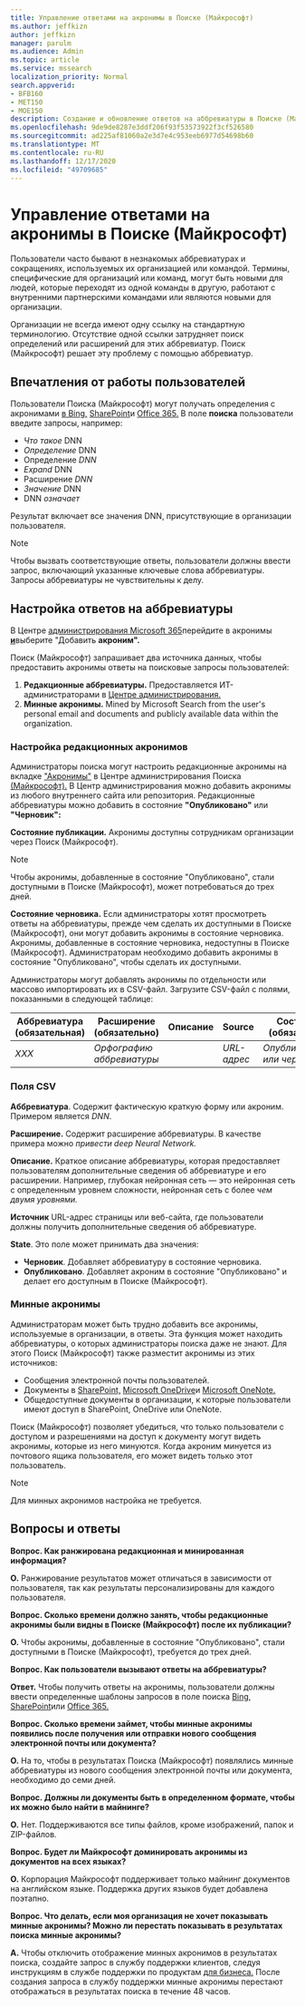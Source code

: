 ```yaml
---
title: Управление ответами на акронимы в Поиске (Майкрософт)
ms.author: jeffkizn
author: jeffkizn
manager: parulm
ms.audience: Admin
ms.topic: article
ms.service: mssearch
localization_priority: Normal
search.appverid:
- BFB160
- MET150
- MOE150
description: Создание и обновление ответов на аббревиатуры в Поиске (Майкрософт)
ms.openlocfilehash: 9de9de8287e3ddf206f93f53573922f3cf526580
ms.sourcegitcommit: ad225af81060a2e3d7e4c953eeb6977d54698b60
ms.translationtype: MT
ms.contentlocale: ru-RU
ms.lasthandoff: 12/17/2020
ms.locfileid: "49709685"
---
```

# <a name="manage-acronyms-answers-in-microsoft-search"></a>Управление ответами на акронимы в Поиске (Майкрософт)

Пользователи часто бывают в незнакомых аббревиатурах и сокращениях, используемых их организацией или командой. Термины, специфические для организаций или команд, могут быть новыми для людей, которые переходят из одной команды в другую, работают с внутренними партнерскими командами или являются новыми для организации.

Организации не всегда имеют одну ссылку на стандартную терминологию. Отсутствие одной ссылки затрудняет поиск определений или расширений для этих аббревиатур. Поиск (Майкрософт) решает эту проблему с помощью аббревиатур.

## <a name="what-users-experience"></a>Впечатления от работы пользователей

Пользователи Поиска (Майкрософт) могут получать определения с акронимами [в Bing,](https://Bing.com) [SharePoint](https://products.office.com/sharepoint/collaboration)и [Office 365.](https://Office.com) В поле **поиска** пользователи введите запросы, например:

- *Что такое* DNN
- *Определение* DNN
- Определение *DNN*
- *Expand* DNN
- Расширение *DNN*
- *Значение* DNN
- DNN *означает*

Результат включает все значения DNN, присутствующие в организации пользователя.

> [!NOTE]
> Чтобы вызвать соответствующие ответы, пользователи должны ввести  запрос, включающий указанные ключевые слова аббревиатуры. Запросы аббревиатуры не чувствительны к делу.

## <a name="set-up-acronyms-answers"></a>Настройка ответов на аббревиатуры

В Центре [администрирования Microsoft 365](https://admin.microsoft.com)перейдите в акронимы [**и**](https://admin.microsoft.com/Adminportal/Home#/MicrosoftSearch/acronyms)выберите "Добавить **акроним".**

Поиск (Майкрософт) запрашивает два источника данных, чтобы предоставить акронимы ответы на поисковые запросы пользователей:

1. **Редакционные аббревиатуры.** Предоставляется ИТ-администраторами в [Центре администрирования.](https://admin.microsoft.com/Adminportal/Home#/MicrosoftSearch/acronyms)
2. **Минные акронимы.** Mined by Microsoft Search from the user's personal email and documents and publicly available data within the organization.

### <a name="set-up-editorial-acronyms"></a>Настройка редакционных акронимов

Администраторы поиска могут настроить редакционные акронимы на вкладке ["Акронимы"](https://admin.microsoft.com/Adminportal/Home#/MicrosoftSearch/acronyms) в Центре администрирования Поиска [(Майкрософт).](https://admin.microsoft.com/Adminportal/Home#/MicrosoftSearch) В Центр администрирования можно добавить акронимы из любого внутреннего сайта или репозитория. Редакционные аббревиатуры можно добавить в состояние **"Опубликовано"** или **"Черновик":**

**Состояние публикации.** Акронимы доступны сотрудникам организации через Поиск (Майкрософт).

> [!NOTE]
> Чтобы акронимы, добавленные в состояние "Опубликовано", стали доступными в Поиске (Майкрософт), может потребоваться до трех дней.

**Состояние черновика.** Если администраторы хотят просмотреть ответы на аббревиатуры, прежде чем сделать их доступными в Поиске (Майкрософт), они могут добавить акронимы в состояние черновика. Акронимы, добавленные в состояние черновика, недоступны в Поиске (Майкрософт). Администраторам необходимо добавить акронимы в состояние "Опубликовано", чтобы сделать их доступными.

Администраторы могут добавлять акронимы по отдельности или массово импортировать их в CSV-файл. Загрузите CSV-файл с полями, показанными в следующей таблице:

| Аббревиатура (обязательная) | Расширение (обязательно) | Описание  | Source | Состояние (обязательно) |
| --------- | --------- | ---------- | --------- |--------- |
| *XXX* | *Орфографию аббревиатуры* |  | *URL-адрес* | *Опубликованные или черновики* |

### <a name="csv-fields"></a>Поля CSV

**Аббревиатура**. Содержит фактическую краткую форму или акроним. Примером является *DNN*.

**Расширение.** Содержит расширение аббревиатуры. В качестве примера можно *привести deep Neural Network.*

**Описание.** Краткое описание аббревиатуры, которая предоставляет пользователям дополнительные сведения об аббревиатуре и его расширении. Например, глубокая нейронная сеть — это нейронная сеть с определенным уровнем сложности, нейронная сеть с более *чем двумя уровнями.*

**Источник** URL-адрес страницы или веб-сайта, где пользователи должны получить дополнительные сведения об аббревиатуре.

**State**. Это поле может принимать два значения:

- **Черновик**. Добавляет аббревиатуру в состояние черновика.
- **Опубликовано**. Добавляет акроним в состояние "Опубликовано" и делает его доступным в Поиске (Майкрософт).

### <a name="mined-acronyms"></a>Минные акронимы

Администраторам может быть трудно добавить все акронимы, используемые в организации, в ответы. Эта функция может находить аббревиатуры, о которых администраторы поиска даже не знают. Для этого Поиск (Майкрософт) также разместит акронимы из этих источников:

- Сообщения электронной почты пользователей.
- Документы в [SharePoint,](https://products.office.com/sharepoint/collaboration) [Microsoft OneDrive]( https://onedrive.live.com/about/)и [Microsoft OneNote.](https://www.onenote.com/)
- Общедоступные документы в организации, к которые пользователи имеют доступ в SharePoint, OneDrive или OneNote.

Поиск (Майкрософт) позволяет убедиться, что только пользователи с доступом и разрешениями на доступ к документу могут видеть акронимы, которые из него минуются. Когда акроним минуется из почтового ящика пользователя, его может видеть только этот пользователь.

> [!NOTE]
> Для минных акронимов настройка не требуется.

## <a name="frequently-asked-questions"></a>Вопросы и ответы

**Вопрос. Как ранжирована редакционная и минированная информация?**

**О.** Ранжирование результатов может отличаться в зависимости от пользователя, так как результаты персонализированы для каждого пользователя.

**Вопрос. Сколько времени должно занять, чтобы редакционные акронимы были видны в Поиске (Майкрософт) после их публикации?**

**О.**  Чтобы акронимы, добавленные в состояние "Опубликовано", стали доступными в Поиске (Майкрософт), требуется до трех дней.

**Вопрос. Как пользователи вызывают ответы на аббревиатуры?**

**Ответ.** Чтобы получить ответы на акронимы, пользователи должны ввести определенные шаблоны запросов в поле поиска [Bing,](https://bing.com) [SharePoint](https://products.office.com/sharepoint/collaboration)или [Office 365.](https://Office.com) 

**Вопрос. Сколько времени займет, чтобы минные акронимы появились после получения или отправки нового сообщения электронной почты или документа?**

**О.** На то, чтобы в результатах Поиска (Майкрософт) появлялись минные аббревиатуры из нового сообщения электронной почты или документа, необходимо до семи дней.

**Вопрос. Должны ли документы быть в определенном формате, чтобы их можно было найти в майнинге?**

**О.** Нет. Поддерживаются все типы файлов, кроме изображений, папок и ZIP-файлов.

**Вопрос. Будет ли Майкрософт доминировать акронимы из документов на всех языках?**

**О.** Корпорация Майкрософт поддерживает только майнинг документов на английском языке. Поддержка других языков будет добавлена поэтапно.

**Вопрос. Что делать, если моя организация не хочет показывать минные акронимы? Можно ли перестать показывать в результатах поиска минные акронимы?**

**A.** Чтобы отключить отображение минных акронимов в результатах поиска, создайте запрос в службу поддержки клиентов, следуя инструкциям в службе поддержки по продуктам [для бизнеса.](https://docs.microsoft.com/office365/admin/contact-support-for-business-products?redirectSourcePath=%252f%252farticle%252fContact-Office-365-for-business-support-32a17ca7-6fa0-4870-8a8d-e25ba4ccfd4b&view=o365-worldwide&tabs=online#BKMK_call_support)
После создания запроса в службу поддержки минные акронимы перестают отображаться в результатах поиска в течение 48 часов.
